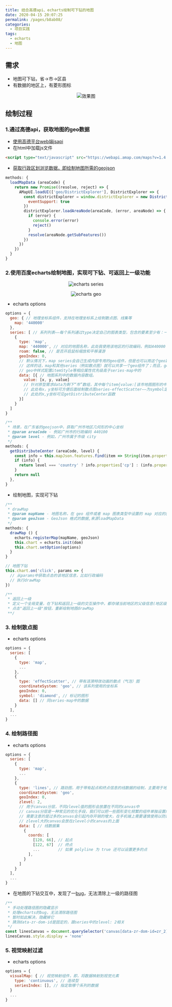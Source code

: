 ```yaml
---
title: 结合高德api、echarts绘制可下钻的地图
date: 2020-04-15 20:07:25
permalink: /pages/b8ab08/
categories:
  - 项目实践
tags:
  - echarts
  - 地图
---
```


## 需求

- 地图可下钻，省->市->区县
- 有数据的地区上，有菱形图标

<p align="center"><img src="./510001.gif" alt="效果图"></p>

## 绘制过程

###  1.通过高德api，获取地图的geo数据

- [使用高德平台web端jsapi](https://lbs.amap.com/api/javascript-api/guide/abc/prepare)
- 在html中加载js文件

```html
<script type="text/javascript" src="https://webapi.amap.com/maps?v=1.4.11&key=你的key值&plugin=AMap.DistrictSearch"></script>
```

- [获取行政区划浏览数据，即绘制地图所需的geojson](https://lbs.amap.com/api/javascript-api/reference-amap-ui/geo/district-explorer)

```js
methods: {
  loadMapData (areaCode) {
    return new Promise((resolve, reject) => {
      AMapUI.loadUI(['geo/DistrictExplorer'], DistrictExplorer => {
        const districtExplorer = window.districtExplorer = new DistrictExplorer({
          eventSupport: true
        })
        districtExplorer.loadAreaNode(areaCode, (error, areaNode) => {
          if (error) {
            console.error(error)
            reject()
          }
          resolve(areaNode.getSubFeatures())
        })
      })
    })
  }
}
```

### 2.使用百度echarts绘制地图，实现可下钻、可返回上一级功能

<p align="center"><img src="./510002.png" alt="echarts series"></p>
<p align="center"><img src="./510003.png" alt="echarts geo"></p>

- echarts options

```js
options = {
  geo: { // 地理坐标系组件，支持在地理坐标系上绘制散点图、线集等
    map: '440000'
  },
  series: [ // 系列列表——每个系列通过type决定自己的图表类型，包含的要素至少有：一组数值、图表类型、以及其他的关于这些数据如何映射成图的参数
    {
      type: 'map',
      map: '440000', // 对应的地图名称，此处我使用该地区的行政编码，例如440000（广东省）
      roam: false, // 是否开启鼠标缩放和平移漫游
      geoIndex: 0,
      // 默认情况下，map series会自己生成内部专用的geo组件，但是也可以用这个geoIndex指定一个geo组件。
      // 这样的话，map和其他series（例如散点图）就可以共享一个geo组件了；而且，geo组件的颜色也可以被这个map series控制，从而用visualMap来更改。
      // geo中样式配置itemStyle等相应属性优先级高于series-map中的
      data: [{ // 地图系列中的数据内容数组。
        value: [x, y, value] 
        // 针对原型需求data为剩下“市”数组，其中每个item{value:[该市地图图形的中心x坐标,该市地图图形的中心x坐标,值例如"案件量"] }
        // 此处有x，y坐标可方便后面绘制散点图series-effectScatter——为symbol定义职位
        // 此处的x,y坐标可见getDistributeCenter函数
      }]      
    }
  ]
}

/**
 * 场景，在广东省的geojson中，获取广州市地区几何形的中心坐标
 * @param areaCode - 例如广州市的行政编码 440100
 * @param level - 例如，广州市属于市级 city
 */
methods: {
  getDistributeCenter (areaCode, level) {
    const info = this.mapJson.features.find(item => String(item.properties.adcode) === String(areaCode))
    if (info) {
      return level === 'country' ? info.properties['cp'] : (info.properties['centroid'] || info.properties['center'])
    }
    return null
  },
}
```

- 绘制地图，实现可下钻

```js
/**
 * drawMap
 * @param mapName - 地图名称，在 geo 组件或者 map 图表类型中设置的 map 对应的就是该值
 * @param geoJson - GeoJson 格式的数据,来源loadMapData
 */
methods: {
  drawMap () {
    echarts.registerMap(mapName, geoJson)
    this.chart = echarts.init(dom)
    this.chart.setOption(options)
  }
}

// 地图下钻
this.chart.on('click', params => {
  // 从params中获取点击的该地区信息，比如行政编码
  // 执行drawMap
})

/**
 * 返回上一级
 * 定义一个全局变量，在下钻和返回上一级的交互操作中，都存储当前地区的父级信息(地区级别、名称、行政编码等)
 * 点击"返回上一级"按钮，重新绘制地图drawMap
 **/
```

### 3. 绘制散点图

- echarts options

```js
options = {
  series: [
    {
      type: 'map',
      ...
    },
    {
      type: 'effectScatter', // 带有涟漪特效动画的散点（气泡）图
      coordinateSystem: 'geo', // 该系列使用的坐标系
      geoIndex: 0,
      symbol: 'diamond', // 标记的图形
      data: [] // 同series-map中的数据
    }
  ],
  ...
}
```

### 4. 绘制路径图

- echarts options

```js
options = {
  series: [
    {
      type: 'map',
      ...
    },
    {
      type: 'lines', // 路劲图，用于带有起点和终点信息的线数据的绘制，主要用于地图上的航线、线图的可视化
      coordinateSystem: 'geo',
      geoIndex: 0,
      zlevel: 2,
      // 用于canvas分层，不同zlevel值的图形会放置在不同的canvas中
      // canvas分层是一种常见的优化手段，我们可以把一些图形变化频繁的组件单独设置成一个单独的zlevel
      // 需要注意的是过多的canvas会引起内存开销的增大，在手机端上需要谨慎使用以防奔溃
      // zlevel大的canvas会放在zlevel小的canvas的上面
      data: [ // 线数据集
        {
          coords: [
            [120, 66], // 起点
            [122, 67]  // 终点
            ...        // 如果 polyline 为 true 还可以设置更多的点
          ],
        }
      ]
    }
  ],
  ...
}
```

- 在地图的下钻交互中，发现了一[bug](https://github.com/apache/incubator-echarts/issues/10828)，无法清除上一级的路径图


```js
/**
 * 手动处理路径图的隐藏显示
 * 处理echarts的bug，无法清除路径图
 * 暂时如此解决，隐藏掉它
 * 猜测data-zr-dom-id是固定的，跟series中的zlevel: 2相关
 */
const linesCanvas = document.querySelector('canvas[data-zr-dom-id=zr_2]')
linesCanvas.style.display = 'none'
```

### 5. 视觉映射过滤

- echarts options

```js
options = {
  visualMap: { // 视觉映射组件，即，将数据映射到视觉元素
    type: 'continuous', // 连续型
    seriesIndex: [], // 指定取哪个系列的数据
  }
  ...
}
```
